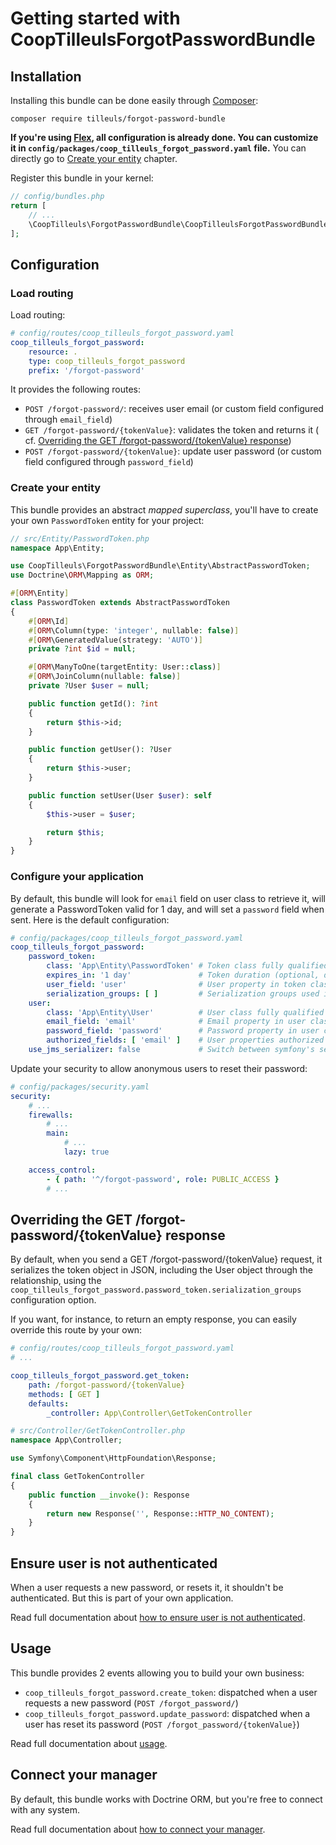 # Getting started with CoopTilleulsForgotPasswordBundle

## Installation

Installing this bundle can be done easily through [Composer](https://getcomposer.org/):

```shell
composer require tilleuls/forgot-password-bundle
```

**If you're using [Flex](https://github.com/symfony/flex), all configuration is already done. You can customize it in
`config/packages/coop_tilleuls_forgot_password.yaml` file.** You can directly go to
[Create your entity](#create-your-entity) chapter.

Register this bundle in your kernel:

```php
// config/bundles.php
return [
    // ...
    \CoopTilleuls\ForgotPasswordBundle\CoopTilleulsForgotPasswordBundle::class => ['all' => true],
];
```

## Configuration

### Load routing

Load routing:

```yaml
# config/routes/coop_tilleuls_forgot_password.yaml
coop_tilleuls_forgot_password:
    resource: .
    type: coop_tilleuls_forgot_password
    prefix: '/forgot-password'
```

It provides the following routes:

- `POST /forgot-password/`: receives user email (or custom field configured through `email_field`)
- `GET /forgot-password/{tokenValue}`: validates the token and returns it (
  cf. [Overriding the GET /forgot-password/{tokenValue} response](#overriding-the-get-forgot-passwordtoken-response))
- `POST /forgot-password/{tokenValue}`: update user password (or custom field configured through `password_field`)

### Create your entity

This bundle provides an abstract _mapped superclass_, you'll have to create your own `PasswordToken` entity for your
project:

```php
// src/Entity/PasswordToken.php
namespace App\Entity;

use CoopTilleuls\ForgotPasswordBundle\Entity\AbstractPasswordToken;
use Doctrine\ORM\Mapping as ORM;

#[ORM\Entity]
class PasswordToken extends AbstractPasswordToken
{
    #[ORM\Id]
    #[ORM\Column(type: 'integer', nullable: false)]
    #[ORM\GeneratedValue(strategy: 'AUTO')]
    private ?int $id = null;

    #[ORM\ManyToOne(targetEntity: User::class)]
    #[ORM\JoinColumn(nullable: false)]
    private ?User $user = null;

    public function getId(): ?int
    {
        return $this->id;
    }

    public function getUser(): ?User
    {
        return $this->user;
    }

    public function setUser(User $user): self
    {
        $this->user = $user;

        return $this;
    }
}
```

### Configure your application

By default, this bundle will look for `email` field on user class to retrieve it, will generate a PasswordToken valid
for 1 day, and will set a `password` field when sent. Here is the default configuration:

```yaml
# config/packages/coop_tilleuls_forgot_password.yaml
coop_tilleuls_forgot_password:
    password_token:
        class: 'App\Entity\PasswordToken' # Token class fully qualified name (required)
        expires_in: '1 day'               # Token duration (optional, default value)
        user_field: 'user'                # User property in token class (optional, default value)
        serialization_groups: [ ]         # Serialization groups used in GET /forgot-password/{tokenValue} (optional, default value)
    user:
        class: 'App\Entity\User'          # User class fully qualified name (required)
        email_field: 'email'              # Email property in user class (optional, default value)
        password_field: 'password'        # Password property in user class (optional, default value)
        authorized_fields: [ 'email' ]    # User properties authorized to reset the password (optional, default value)
    use_jms_serializer: false             # Switch between symfony's serializer component or JMS Serializer
```

Update your security to allow anonymous users to reset their password:

```yaml
# config/packages/security.yaml
security:
    # ...
    firewalls:
        # ...
        main:
            # ...
            lazy: true

    access_control:
        - { path: '^/forgot-password', role: PUBLIC_ACCESS }
        # ...
```

## Overriding the GET /forgot-password/{tokenValue} response

By default, when you send a GET /forgot-password/{tokenValue} request, it serializes the token object in JSON, including the
User object through the relationship, using the `coop_tilleuls_forgot_password.password_token.serialization_groups`
configuration option.

If you want, for instance, to return an empty response, you can easily override this route by your own:

```yaml
# config/routes/coop_tilleuls_forgot_password.yaml
# ...

coop_tilleuls_forgot_password.get_token:
    path: /forgot-password/{tokenValue}
    methods: [ GET ]
    defaults:
        _controller: App\Controller\GetTokenController
```

```php
# src/Controller/GetTokenController.php
namespace App\Controller;

use Symfony\Component\HttpFoundation\Response;

final class GetTokenController
{
    public function __invoke(): Response
    {
        return new Response('', Response::HTTP_NO_CONTENT);
    }
}
```

## Ensure user is not authenticated

When a user requests a new password, or resets it, it shouldn't be authenticated. But this is part of your own
application.

Read full documentation about [how to ensure user is not authenticated](user_not_authenticated.md).

## Usage

This bundle provides 2 events allowing you to build your own business:

- `coop_tilleuls_forgot_password.create_token`: dispatched when a user requests a new
  password (`POST /forgot_password/`)
- `coop_tilleuls_forgot_password.update_password`: dispatched when a user has reset its
  password (`POST /forgot_password/{tokenValue}`)

Read full documentation about [usage](usage.md).

## Connect your manager

By default, this bundle works with Doctrine ORM, but you're free to connect with any system.

Read full documentation about [how to connect your manager](use_custom_manager.md).
